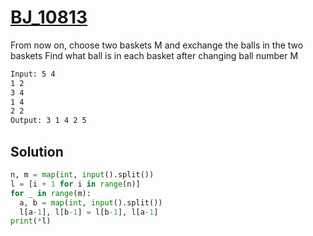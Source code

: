 # [BJ_10813](https://acmicpc.net/problem/10813)

From now on, choose two baskets M and exchange the balls in the two baskets
Find what ball is in each basket after changing ball number M

```txt
Input: 5 4
1 2
3 4
1 4
2 2
Output: 3 1 4 2 5
```

## Solution

```py
n, m = map(int, input().split())
l = [i + 1 for i in range(n)]
for _ in range(m):
  a, b = map(int, input().split())
  l[a-1], l[b-1] = l[b-1], l[a-1]
print(*l)
```
